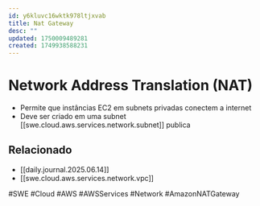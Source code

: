```yaml
---
id: y6kluvc16wktk978ltjxvab
title: Nat Gateway
desc: ""
updated: 1750009489281
created: 1749938588231
---
```


# Network Address Translation (NAT)

- Permite que instâncias EC2 em subnets privadas conectem a internet
- Deve ser criado em uma subnet [[swe.cloud.aws.services.network.subnet]] publica

## Relacionado

- [[daily.journal.2025.06.14]]
- [[swe.cloud.aws.services.network.vpc]]

#SWE #Cloud #AWS #AWSServices #Network #AmazonNATGateway
